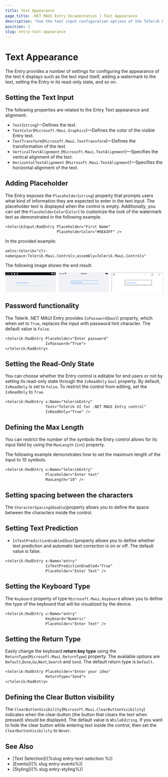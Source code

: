 ```yaml
---
title: Text Appearance
page_title: .NET MAUI Entry Documentation | Text Appearance
description: "Use the text input configuration options of the Telerik UI for .NET MAUI Entry control and show a placeholder, set the read-only state, define the max length of the input, and more."
position: 2
slug: entry-text-appearance
---
```


# Text Appearance

The Entry provides a number of settings for configuring the appearance of the text it displays such as the text input itself, adding a watermark to the text, setting the Entry in its read-only state, and so on.

## Setting the Text Input

The following properties are related to the Entry Text appearance and alignment:

* `Text`(`string`)&mdash;Defines the text.
* `TextColor`(`Microsoft.Maui.Graphics`)&mdash;Defines the color of the visible Entry text.
* `TextTransform`(`Microsoft.Maui.TextTransform`)&mdash;Defines the transformation of the text.
* `VerticalTextAlignment` (`Microsoft.Maui.TextAlignment`)&mdash;Specifies the vertical alignment of the text.
* `HorizontalTextAlignment` (`Microsoft.Maui.TextAlignment`)&mdash;Specifies the horizontal alignment of the text.

## Adding Placeholder

The Entry exposes the `Placeholder`(`string`) property that prompts users what kind of information they  are expected to enter in the text input. The placeholder text is displayed when the control is empty.  Additionally, you can set the `PlaceholderColor`(`Color`) to customize the look of the watermark text as demonstrated in the following example.

```XAML
<telerikInput:RadEntry Placeholder="First Name"
					   PlaceholderColor="#6EA3FF" />
```

In the provided example:

```XAML
xmlns:telerik="clr-namespace:Telerik.Maui.Controls;assembly=Telerik.Maui.Controls"
```

The following image shows the end result.

![Entry with Watermark](images/entry_watermark.png)

## Password functionality

The Telerik .NET MAUI Entry provides `IsPassword`(`bool`) property, which when set to `True`, replaces the input with password hint character. The default value is `False`.

```XAML
<telerik:RadEntry Placeholder="Enter password"
                  IsPassword="True">
</telerik:RadEntry>
```

## Setting the Read-Only State

You can choose whether the Entry control is editable for end users or not by setting its read-only state through the `IsReadOnly` `bool` property. By default, `IsReadOnly` is set to `False`. To restrict the control from editing, set the `IsReadOnly` to `True`.

```XAML
<telerik:RadEntry x:Name="telerikEntry"
				  Text="Telerik UI for .NET MAUI Entry control"
				  IsReadOnly="True" />
```

## Defining the Max Length

You can restrict the number of the symbols the Entry control allows for its input field by using the `MaxLength` (`int`) property.

The following example demonstrates how to set the maximum length of the input to 10 symbols.

```XAML
<telerik:RadEntry x:Name="telerikEntry"
				  Placeholder="Enter text"
				  MaxLength="10" />
```

## Setting spacing between the characters

The `CharacterSpacing`(`double`)property allows you to define the space between the characters inside the control.

## Setting Text Prediction

* `IsTextPredictionEnabled`(`bool`)property allows you to define whether text prediction and automatic text correction is on or off. The default value is false. 

```XAML
<telerik:RadEntry x:Name="entry"
				  IsTextPredictionEnabled="True"
				  Placeholder="Enter Text" />
```

## Setting the Keyboard Type

The `Keyboard` property of type `Microsoft.Maui.Keyboard` allows you to define the type of the keyboard that will be visualized by the device.

```XAML
<telerik:RadEntry x:Name="entry"
				  Keyboard="Numeric"
				  Placeholder="Enter Text" />
```

## Setting the Return Type

Easily change the keyboard **return key type** using the `ReturnType`(`Microsoft.Maui.ReturnType`) property. The available options are `Default`,`Done`,`Go`,`Next`,`Search` and `Send`. The default return type is `Default`.

```XAML
<telerik:RadEntry Placeholder="Enter your idea" 
                  ReturnType="Send">
</telerik:RadEntry>
```

## Defining the Clear Button visibility

The `ClearButtonVisibility`(`Microsoft.Maui.ClearButtonVisibility`) indicates when the clear-button (the button that clears the text when pressed) should be displayed. The default value is `WhileEditing`. 
If you want to hide the clear button while entering text inside the control, then set the `ClearButtonVisibility` to `Never`.

## See Also

- [Text Selection]({%slug entry-text-selection %})
- [Events]({% slug entry-events%})
- [Styling]({% slug entry-styling%})
